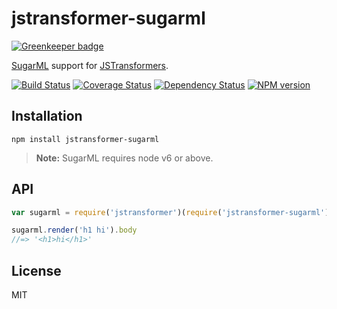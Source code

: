 # jstransformer-sugarml

[![Greenkeeper badge](https://badges.greenkeeper.io/jstransformers/jstransformer-sugarml.svg)](https://greenkeeper.io/)

[SugarML](https://github.com/reshape/sugarml) support for [JSTransformers](http://github.com/jstransformers).

[![Build Status](https://img.shields.io/travis/jstransformers/jstransformer-sugarml/master.svg)](https://travis-ci.org/jstransformers/jstransformer-sugarml)
[![Coverage Status](https://img.shields.io/codecov/c/github/jstransformers/jstransformer-sugarml/master.svg)](https://codecov.io/gh/jstransformers/jstransformer-sugarml)
[![Dependency Status](https://img.shields.io/david/jstransformers/jstransformer-sugarml/master.svg)](http://david-dm.org/jstransformers/jstransformer-sugarml)
[![NPM version](https://img.shields.io/npm/v/jstransformer-sugarml.svg)](https://www.npmjs.org/package/jstransformer-sugarml)

## Installation

    npm install jstransformer-sugarml

> **Note:** SugarML requires node v6 or above.

## API

```js
var sugarml = require('jstransformer')(require('jstransformer-sugarml'));

sugarml.render('h1 hi').body
//=> '<h1>hi</h1>'
```

## License

MIT

